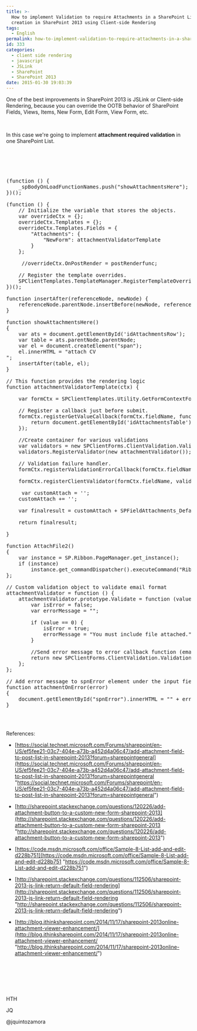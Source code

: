 ```yaml
---
title: >-
  How to implement Validation to require Attachments in a SharePoint List Item
  creation in SharePoint 2013 using Client-side Rendering
tags:
  - English
permalink: how-to-implement-validation-to-require-attachments-in-a-sharepoint-list-item-creation-in-sharepoint-2013-using-client-side-rendering
id: 333
categories:
  - client side rendering
  - javascript
  - JSLink
  - SharePoint
  - SharePoint 2013
date: 2015-01-30 19:03:39
---
```


One of the best improvements in SharePoint 2013 is JSLink or Client-side Rendering, because you can override the OOTB behavior of SharePoint Fields, Views, Items, New Form, Edit Form, View Form, etc.

&nbsp;

In this case we're going to implement **attachment required validation** in one SharePoint List.

&nbsp;

&nbsp;

<pre class="js">

(function () {
    _spBodyOnLoadFunctionNames.push("showAttachmentsHere");
})();

(function () {
    // Initialize the variable that stores the objects.
    var overrideCtx = {};
    overrideCtx.Templates = {};    
    overrideCtx.Templates.Fields = {
        "Attachments": {
            "NewForm": attachmentValidatorTemplate
        }
    };

     //overrideCtx.OnPostRender = postRenderfunc;

    // Register the template overrides.
    SPClientTemplates.TemplateManager.RegisterTemplateOverrides(overrideCtx);
})();

function insertAfter(referenceNode, newNode) {
    referenceNode.parentNode.insertBefore(newNode, referenceNode.nextSibling);
}

function showAttachmentsHere()
{
    var ats = document.getElementById('idAttachmentsRow');
    var table = ats.parentNode.parentNode;
    var el = document.createElement("span");
    el.innerHTML = "<a onclick='javascript:AttachFile2();'>attach CV</a>
<span id='spnError' class='ms-formvalidation ms-csrformvalidation'></span>";
    insertAfter(table, el);
}

// This function provides the rendering logic 
function attachmentValidatorTemplate(ctx) { 

    var formCtx = SPClientTemplates.Utility.GetFormContextForCurrentField(ctx); 

    // Register a callback just before submit. 
    formCtx.registerGetValueCallback(formCtx.fieldName, function () { 
        return document.getElementById('idAttachmentsTable').rows.length; 
    }); 

    //Create container for various validations 
    var validators = new SPClientForms.ClientValidation.ValidatorSet(); 
    validators.RegisterValidator(new attachmentValidator()); 

    // Validation failure handler. 
    formCtx.registerValidationErrorCallback(formCtx.fieldName, attachmentOnError); 

    formCtx.registerClientValidator(formCtx.fieldName, validators); 

     var customAttach = '';
    customAttach += '';

    var finalresult = customAttach + SPFieldAttachments_Default(ctx);

    return finalresult;

}

function AttachFile2()
{
    var instance = SP.Ribbon.PageManager.get_instance();
    if (instance)
        instance.get_commandDispatcher().executeCommand("Ribbon.ListForm.Edit.Actions.AttachFile", null);
};

// Custom validation object to validate email format 
attachmentValidator = function () { 
    attachmentValidator.prototype.Validate = function (value) { 
        var isError = false; 
        var errorMessage = ""; 

        if (value == 0) { 
            isError = true; 
            errorMessage = "You must include file attached."; 
        } 

        //Send error message to error callback function (emailOnError) 
        return new SPClientForms.ClientValidation.ValidationResult(isError, errorMessage); 
    }; 
}; 

// Add error message to spnError element under the input field element 
function attachmentOnError(error) 
{ 
    document.getElementById("spnError").innerHTML = "<span role='alert'>" + error.errorMessage + "</span>"; 
} 

</pre>

&nbsp;

References:

- [https://social.technet.microsoft.com/Forums/sharepoint/en-US/ef5fee21-03c7-404e-a73b-a452d4a06c47/add-attachment-field-to-post-list-in-sharepoint-2013?forum=sharepointgeneral](https://social.technet.microsoft.com/Forums/sharepoint/en-US/ef5fee21-03c7-404e-a73b-a452d4a06c47/add-attachment-field-to-post-list-in-sharepoint-2013?forum=sharepointgeneral "https://social.technet.microsoft.com/Forums/sharepoint/en-US/ef5fee21-03c7-404e-a73b-a452d4a06c47/add-attachment-field-to-post-list-in-sharepoint-2013?forum=sharepointgeneral")

- [http://sharepoint.stackexchange.com/questions/120226/add-attachment-button-to-a-custom-new-form-sharepoint-2013](http://sharepoint.stackexchange.com/questions/120226/add-attachment-button-to-a-custom-new-form-sharepoint-2013 "http://sharepoint.stackexchange.com/questions/120226/add-attachment-button-to-a-custom-new-form-sharepoint-2013")

- [https://code.msdn.microsoft.com/office/Sample-8-List-add-and-edit-d228b751](https://code.msdn.microsoft.com/office/Sample-8-List-add-and-edit-d228b751 "https://code.msdn.microsoft.com/office/Sample-8-List-add-and-edit-d228b751")

- [http://sharepoint.stackexchange.com/questions/112506/sharepoint-2013-js-link-return-default-field-rendering](http://sharepoint.stackexchange.com/questions/112506/sharepoint-2013-js-link-return-default-field-rendering "http://sharepoint.stackexchange.com/questions/112506/sharepoint-2013-js-link-return-default-field-rendering")

- [http://blog.ithinksharepoint.com/2014/11/17/sharepoint-2013online-attachment-viewer-enhancement/](http://blog.ithinksharepoint.com/2014/11/17/sharepoint-2013online-attachment-viewer-enhancement/ "http://blog.ithinksharepoint.com/2014/11/17/sharepoint-2013online-attachment-viewer-enhancement/")

&nbsp;

&nbsp;

&nbsp;

HTH

JQ

@jquintozamora